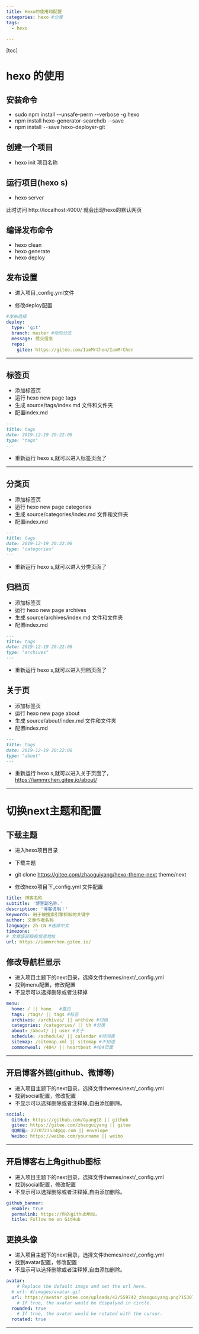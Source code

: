 ```yaml
---
title: Hexo的使用和配置
categories: hexo #分类
tags:
  - hexo
  
---
```

[toc]

# hexo 的使用

## 安装命令

* sudo npm install --unsafe-perm --verbose -g hexo
* npm install hexo-generator-searchdb --save
* npm install `--`save hexo-deployer-git

## 创建一个项目

* hexo init  项目名称

## 运行项目(hexo s)
* hexo server

此时访问 http://localhost:4000/ 就会出现hexo的默认网页

## 编译发布命令

* hexo clean 
* hexo generate 
* hexo deploy

## 发布设置

* 进入项目_config.yml文件

* 修改deploy配置

```yaml
#发布选择
deploy:
  type: 'git'
  branch: master #你的分支
  message: 提交信息
  repo:
    gitee: https://gitee.com/IamMrChen/IamMrChen  
```

---
## 标签页

* 添加标签页
* 运行 hexo new page tags
* 生成 source/tags/index.md 文件和文件夹
* 配置index.md
```markdown
---
title: tags
date: 2019-12-19 20:22:08
type: "tags"
---
```

* 重新运行 hexo s,就可以进入标签页面了



---

## 分类页

* 添加标签页
* 运行 hexo new page categories
* 生成 source/categories/index.md 文件和文件夹
* 配置index.md

```markdown
---
title: tags
date: 2019-12-19 20:22:08
type: "categories"
---
```

* 重新运行 hexo s,就可以进入分类页面了



## 归档页

* 添加标签页
* 运行 hexo new page archives
* 生成 source/archives/index.md 文件和文件夹
* 配置index.md

```markdown
---
title: tags
date: 2019-12-19 20:22:08
type: "archives"
---
```

* 重新运行 hexo s,就可以进入归档页面了



## 关于页

* 添加标签页
* 运行 hexo new page about
* 生成 source/about/index.md 文件和文件夹
* 配置index.md

```markdown
---
title: tags
date: 2019-12-19 20:22:08
type: "about"
---
```

* 重新运行 hexo s,就可以进入关于页面了，https://iammrchen.gitee.io/about/









---

# 切换next主题和配置

## 下载主题

* 进入hexo项目目录

* 下载主题

* git clone https://gitee.com/zhaoguiyang/hexo-theme-next theme/next

* 修改hexo项目下_config.yml 文件配置

 ```yaml
title: 博客名称
subtitle: '博客副名称.'
description: '博客说明！'
keywords: 用于被搜索引擎抓取的关键字
author: 文章作者名称
language: zh-CN #选择中文
timezone: ''
# 文章底部版权信息地址
url: https://iammrchen.gitee.io/
 ```

## 修改导航栏显示
* 进入项目主题下的next目录，选择文件themes/next/_config.yml
* 找到menu配置，修改配置
* 不显示可以选择删除或者注释掉
```yaml
menu:
  home: / || home	#首页
  tags: /tags/ || tags #标签
  archives: /archives/ || archive #归档
  categories: /categories/ || th #分类
  about: /about/ || user #关于
  schedule: /schedule/ || calendar #时间表
  sitemap: /sitemap.xml || sitemap #不知道
  commonweal: /404/ || heartbeat #404页面
```



---

## 开启博客外链(github、微博等)

* 进入项目主题下的next目录，选择文件themes/next/_config.yml
* 找到social配置，修改配置
* 不显示可以选择删除或者注释掉,自由添加删除。

```yaml
social:
  GitHub: https://github.com/Gyang18 || github
  gitee: https://gitee.com/zhaoguiyang || gitee
  QQ邮箱: 2770723534@qq.com || envelope
  Weibo: https://weibo.com/yourname || weibo
```



---

## 开启博客右上角github图标

* 进入项目主题下的next目录，选择文件themes/next/_config.yml
* 找到social配置，修改配置
* 不显示可以选择删除或者注释掉,自由添加删除。

```yaml
github_banner:
  enable: true
  permalink: https://你的github地址。
  title: Follow me on GitHub
```

## 更换头像

* 进入项目主题下的next目录，选择文件themes/next/_config.yml
* 找到avatar配置，修改配置
* 不显示可以选择删除或者注释掉,自由添加删除。

```yaml
avatar:
	# Replace the default image and set the url here.
  # url: #/images/avatar.gif
  url: https://avatar.gitee.com/uploads/42/559742_zhaoguiyang.png?1530779648
	# If true, the avatar would be dispalyed in circle.
  rounded: true
	# If true, the avatar would be rotated with the cursor.
  rotated: true
```

---







